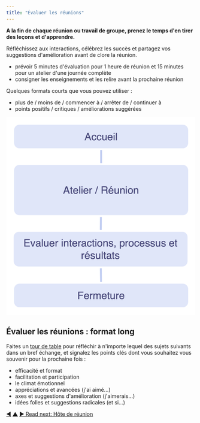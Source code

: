 ```yaml
---
title: "Évaluer les réunions"
---
```



<strong>A la fin de chaque réunion ou travail de groupe, prenez le temps d'en tirer des leçons et d'apprendre.</strong>

Réfléchissez aux interactions, célébrez les succès et partagez vos suggestions d'amélioration avant de clore la réunion.

- prévoir 5 minutes d'évaluation pour 1 heure de réunion et 15 minutes pour un atelier d'une journée complète
- consigner les enseignements et les relire avant la prochaine réunion

Quelques formats courts que vous pouvez utiliser :

- plus de / moins de / commencer à / arrêter de / continuer à
- points positifs / critiques / améliorations suggérées

![Évaluer les réunions juste avant de clore la réunion](img/meetings/evaluate-interactions.png)

## Évaluer les réunions : format long

Faites un [tour de table](round.html) pour réfléchir à n'importe lequel des sujets suivants dans un bref échange, et signalez les points clés dont vous souhaitez vous souvenir pour la prochaine fois :

- efficacité et format
- facilitation et participation
- le climat émotionnel
- appréciations et avancées (j'ai aimé...)
- axes et suggestions d'amélioration (j'aimerais...)
- idées folles et suggestions radicales (et si...)

<div class="bottom-nav">
<a href="check-in.html" title="Back to: Tour d&apos;accueil">◀</a> <a href="meeting-practices.html" title="Up: Se réunir">▲</a> <a href="meeting-host.html" title="">▶ Read next: Hôte de réunion</a>
</div>


<script type="text/javascript">
Mousetrap.bind('g n', function() {
    window.location.href = 'meeting-host.html';
    return false;
});
</script>

